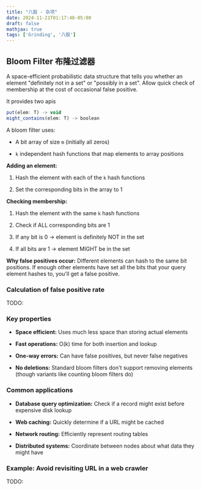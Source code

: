 ```yaml
---
title: "八股 - 杂项"
date: 2024-11-21T01:17:48-05:00
draft: false
mathjax: true
tags: ['Grinding', '八股']
---
```


## Bloom Filter 布隆过滤器

A space-efficient probabilistic data structure that tells you whether an element "definitely not in a set" or "possibly in a set". Allow quick check of membership at the cost of occasional false positive.

It provides two apis

```typescript
put(elem: T) -> void
might_contains(elem: T) -> boolean
```

A bloom filter uses:

- A bit array of size `m` (initially all zeros)

- `k` independent hash functions that map elements to array positions

**Adding an element:**

1. Hash the element with each of the `k` hash functions

2. Set the corresponding bits in the array to 1

**Checking membership:**

1. Hash the element with the same `k` hash functions  

2. Check if ALL corresponding bits are 1

3. If any bit is 0 → element is definitely NOT in the set

4. If all bits are 1 → element MIGHT be in the set

**Why false positives occur:** Different elements can hash to the same bit positions. If enough other elements have set all the bits that your query element hashes to, you'll get a false positive.

### Calculation of false positive rate

TODO:

### Key properties

- **Space efficient:** Uses much less space than storing actual elements

- **Fast operations:** O(k) time for both insertion and lookup

- **One-way errors:** Can have false positives, but never false negatives

- **No deletions:** Standard bloom filters don't support removing elements (though variants like counting bloom filters do)

### Common applications

- **Database query optimization:** Check if a record might exist before expensive disk lookup

- **Web caching:** Quickly determine if a URL might be cached

- **Network routing:** Efficiently represent routing tables

- **Distributed systems:** Coordinate between nodes about what data they might have

### Example: Avoid revisiting URL in a web crawler

TODO:
